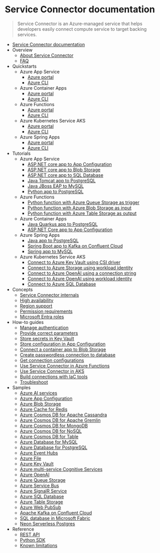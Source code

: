 # Service Connector documentation
> Service Connector is an Azure-managed service that helps developers easily connect compute service to target backing services.
  - [Service Connector documentation](https://learn.microsoft.com/en-us/azure/service-connector/)
  - Overview
    - [About Service Connector](https://learn.microsoft.com/en-us/azure/service-connector/overview)
    - [FAQ](https://learn.microsoft.com/en-us/azure/service-connector/faq.yml)
  - Quickstarts
    - Azure App Service
      - [Azure portal](https://learn.microsoft.com/en-us/azure/service-connector/quickstart-portal-app-service-connection)
      - [Azure CLI](https://learn.microsoft.com/en-us/azure/service-connector/quickstart-cli-app-service-connection)
    - Azure Container Apps
      - [Azure portal](https://learn.microsoft.com/en-us/azure/service-connector/quickstart-portal-container-apps)
      - [Azure CLI](https://learn.microsoft.com/en-us/azure/service-connector/quickstart-cli-container-apps)
    - Azure Functions
      - [Azure portal](https://learn.microsoft.com/en-us/azure/service-connector/quickstart-portal-functions-connection)
      - [Azure CLI](https://learn.microsoft.com/en-us/azure/service-connector/quickstart-cli-functions-connection)
    - Azure Kubernetes Service AKS
      - [Azure portal](https://learn.microsoft.com/en-us/azure/service-connector/quickstart-portal-aks-connection)
      - [Azure CLI](https://learn.microsoft.com/en-us/azure/service-connector/quickstart-cli-aks-connection)
    - Azure Spring Apps
      - [Azure portal](https://learn.microsoft.com/en-us/azure/service-connector/quickstart-portal-spring-cloud-connection)
      - [Azure CLI](https://learn.microsoft.com/en-us/azure/service-connector/quickstart-cli-spring-cloud-connection)
  - Tutorials
    - Azure App Service
      - [ASP.NET core app to App Configuration](https://learn.microsoft.com/en-us/azure/service-connector/tutorial-connect-web-app-app-configuration)
      - [ASP.NET core app to Blob Storage](https://learn.microsoft.com/en-us/azure/service-connector/tutorial-csharp-webapp-storage-cli)
      - [ASP.NET core app to SQL Database](https://learn.microsoft.com/en-us/azure/app-service/tutorial-dotnetcore-sqldb-app?bc=%2fazure%2fservice-connector%2fbreadcrumb%2ftoc.json&toc=%2fazure%2fservice-connector%2fTOC.json)
      - [Java Tomcat app to PostgreSQL](https://learn.microsoft.com/en-us/azure/app-service/tutorial-java-tomcat-connect-managed-identity-postgresql-database?bc=%2fazure%2fservice-connector%2fbreadcrumb%2ftoc.json&toc=%2fazure%2fservice-connector%2fTOC.json)
      - [Java JBoss EAP to MySQL](https://learn.microsoft.com/en-us/azure/service-connector/tutorial-java-jboss-connect-managed-identity-mysql-database)
      - [Python app to PostgreSQL](https://learn.microsoft.com/en-us/azure/service-connector/tutorial-django-webapp-postgres-cli)
    - Azure Functions
      - [Python function with Azure Queue Storage as trigger](https://learn.microsoft.com/en-us/azure/service-connector/tutorial-python-functions-storage-queue-as-trigger)
      - [Python function with Azure Blob Storage as input](https://learn.microsoft.com/en-us/azure/service-connector/tutorial-python-functions-storage-blob-as-input)
      - [Python function with Azure Table Storage as output](https://learn.microsoft.com/en-us/azure/service-connector/tutorial-python-functions-storage-table-as-output)
    - Azure Container Apps
      - [Java Quarkus app to PostgreSQL](https://learn.microsoft.com/en-us/azure/container-apps/tutorial-java-quarkus-connect-managed-identity-postgresql-database?bc=%2fazure%2fservice-connector%2fbreadcrumb%2ftoc.json&toc=%2fazure%2fservice-connector%2fTOC.json)
      - [ASP.NET Core app to App Configuration](https://learn.microsoft.com/en-us/azure/azure-app-configuration/quickstart-container-apps?bc=%2fazure%2fservice-connector%2fbreadcrumb%2ftoc.json&toc=%2fazure%2fservice-connector%2fTOC.json)
    - Azure Spring Apps
      - [Java app to PostgreSQL](https://learn.microsoft.com/en-us/azure/spring-apps/basic-standard/how-to-bind-postgres?bc=%2fazure%2fservice-connector%2fbreadcrumb%2ftoc.json&tabs=Passwordlessflex&toc=%2fazure%2fservice-connector%2fTOC.json)
      - [Spring Boot app to Kafka on Confluent Cloud](https://learn.microsoft.com/en-us/azure/service-connector/tutorial-java-spring-confluent-kafka)
      - [Spring app to MySQL](https://learn.microsoft.com/en-us/azure/service-connector/tutorial-java-spring-mysql)
    - Azure Kubernetes Service AKS
      - [Connect to Azure Key Vault using CSI driver](https://learn.microsoft.com/en-us/azure/service-connector/tutorial-python-aks-keyvault-csi-driver)
      - [Connect to Azure Storage using workload identity](https://learn.microsoft.com/en-us/azure/service-connector/tutorial-python-aks-storage-workload-identity)
      - [Connect to Azure OpenAI using a connection string](https://learn.microsoft.com/en-us/azure/service-connector/tutorial-python-aks-openai-connection-string)
      - [Connect to Azure OpenAI using workload identity](https://learn.microsoft.com/en-us/azure/service-connector/tutorial-python-aks-openai-workload-identity)
      - [Connect to Azure SQL Database](https://learn.microsoft.com/en-us/azure/service-connector/tutorial-python-aks-sql-database-connection-string)
  - Concepts
    - [Service Connector internals](https://learn.microsoft.com/en-us/azure/service-connector/concept-service-connector-internals)
    - [High availability](https://learn.microsoft.com/en-us/azure/service-connector/concept-availability)
    - [Region support](https://learn.microsoft.com/en-us/azure/service-connector/concept-region-support)
    - [Permission requirements](https://learn.microsoft.com/en-us/azure/service-connector/concept-permission)
    - [Microsoft Entra roles](https://learn.microsoft.com/en-us/azure/service-connector/concept-microsoft-entra-roles)
  - How-to guides
    - [Manage authentication](https://learn.microsoft.com/en-us/azure/service-connector/how-to-manage-authentication)
    - [Provide correct parameters](https://learn.microsoft.com/en-us/azure/service-connector/how-to-provide-correct-parameters)
    - [Store secrets in Key Vault](https://learn.microsoft.com/en-us/azure/service-connector/tutorial-portal-key-vault)
    - [Store configuration in App Configuration](https://learn.microsoft.com/en-us/azure/service-connector/tutorial-portal-app-configuration-store)
    - [Connect a container app to Blob Storage](https://learn.microsoft.com/en-us/azure/container-apps/service-connector?bc=%2fazure%2fservice-connector%2fbreadcrumb%2ftoc.json&toc=%2fazure%2fservice-connector%2fTOC.json)
    - [Create passwordless connection to database](https://learn.microsoft.com/en-us/azure/service-connector/tutorial-passwordless)
    - [Get connection configurations](https://learn.microsoft.com/en-us/azure/service-connector/how-to-get-configurations)
    - [Use Service Connector in Azure Functions](https://learn.microsoft.com/en-us/azure/service-connector/how-to-use-service-connector-in-function)
    - [Use Service Connector in AKS](https://learn.microsoft.com/en-us/azure/service-connector/how-to-use-service-connector-in-aks)
    - [Build connections with IaC tools](https://learn.microsoft.com/en-us/azure/service-connector/how-to-build-connections-with-iac-tools)
    - [Troubleshoot](https://learn.microsoft.com/en-us/azure/service-connector/how-to-troubleshoot-front-end-error)
  - Samples
    - [Azure AI services](https://learn.microsoft.com/en-us/azure/service-connector/how-to-integrate-ai-services)
    - [Azure App Configuration](https://learn.microsoft.com/en-us/azure/service-connector/how-to-integrate-app-configuration)
    - [Azure Blob Storage](https://learn.microsoft.com/en-us/azure/service-connector/how-to-integrate-storage-blob)
    - [Azure Cache for Redis](https://learn.microsoft.com/en-us/azure/service-connector/how-to-integrate-redis-cache)
    - [Azure Cosmos DB for Apache Cassandra](https://learn.microsoft.com/en-us/azure/service-connector/how-to-integrate-cosmos-cassandra)
    - [Azure Cosmos DB for Apache Gremlin](https://learn.microsoft.com/en-us/azure/service-connector/how-to-integrate-cosmos-gremlin)
    - [Azure Cosmos DB for MongoDB](https://learn.microsoft.com/en-us/azure/service-connector/how-to-integrate-cosmos-db)
    - [Azure Cosmos DB for NoSQL](https://learn.microsoft.com/en-us/azure/service-connector/how-to-integrate-cosmos-sql)
    - [Azure Cosmos DB for Table](https://learn.microsoft.com/en-us/azure/service-connector/how-to-integrate-cosmos-table)
    - [Azure Database for MySQL](https://learn.microsoft.com/en-us/azure/service-connector/how-to-integrate-mysql)
    - [Azure Database for PostgreSQL](https://learn.microsoft.com/en-us/azure/service-connector/how-to-integrate-postgres)
    - [Azure Event Hubs](https://learn.microsoft.com/en-us/azure/service-connector/how-to-integrate-event-hubs)
    - [Azure File](https://learn.microsoft.com/en-us/azure/service-connector/how-to-integrate-storage-file)
    - [Azure Key Vault](https://learn.microsoft.com/en-us/azure/service-connector/how-to-integrate-key-vault)
    - [Azure multi-service Cognitive Services](https://learn.microsoft.com/en-us/azure/service-connector/how-to-integrate-cognitive-services)
    - [Azure OpenAI](https://learn.microsoft.com/en-us/azure/service-connector/how-to-integrate-openai)
    - [Azure Queue Storage](https://learn.microsoft.com/en-us/azure/service-connector/how-to-integrate-storage-queue)
    - [Azure Service Bus](https://learn.microsoft.com/en-us/azure/service-connector/how-to-integrate-service-bus)
    - [Azure SignalR Service](https://learn.microsoft.com/en-us/azure/service-connector/how-to-integrate-signalr)
    - [Azure SQL Database](https://learn.microsoft.com/en-us/azure/service-connector/how-to-integrate-sql-database)
    - [Azure Table Storage](https://learn.microsoft.com/en-us/azure/service-connector/how-to-integrate-storage-table)
    - [Azure Web PubSub](https://learn.microsoft.com/en-us/azure/service-connector/how-to-integrate-web-pubsub)
    - [Apache Kafka on Confluent Cloud](https://learn.microsoft.com/en-us/azure/service-connector/how-to-integrate-confluent-kafka)
    - [SQL database in Microsoft Fabric](https://learn.microsoft.com/en-us/azure/service-connector/how-to-integrate-fabric-sql)
    - [Neon Serverless Postgres](https://learn.microsoft.com/en-us/azure/service-connector/how-to-integrate-neon-postgres)
  - Reference
    - [REST API](https://learn.microsoft.com/rest/api/serviceconnector?toc=/azure/service-connector/TOC.json&bc=/azure/service-connector/breadcrumb/toc.json)
    - [Python SDK](https://learn.microsoft.com/python/api/azure-mgmt-servicelinker?toc=/azure/service-connector/TOC.json&bc=/azure/service-connector/breadcrumb/toc.json)
    - [Known limitations](https://learn.microsoft.com/en-us/azure/service-connector/known-limitations)
